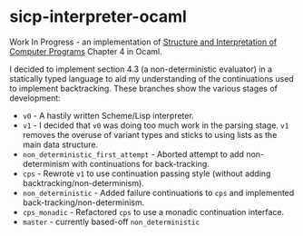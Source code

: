 # sicp-interpreter-ocaml
Work In Progress - an implementation of
[Structure and Interpretation of Computer Programs](https://mitpress.mit.edu/sites/default/files/sicp/index.html)
Chapter 4 in Ocaml.

I decided to implement section 4.3 (a non-deterministic evaluator) in a statically typed
language to aid my understanding of the continuations used to implement backtracking. These
branches show the various stages of development:
- `v0` - A hastily written Scheme/Lisp interpreter.
- `v1` - I decided that `v0` was doing too much work in the parsing stage. `v1` removes the overuse of
variant types and sticks to using lists as the main data structure.
- `non_deterministic_first_attempt` - Aborted attempt to add non-determinism with continuations for back-tracking.
- `cps` - Rewrote `v1` to use continuation passing style (without adding backtracking/non-determinism).
- `non_deterministic` - Added failure continuations to `cps` and implemented back-tracking/non-determinism.
- `cps_monadic` - Refactored `cps` to use a monadic continuation interface.
- `master` - currently based-off `non_deterministic`
